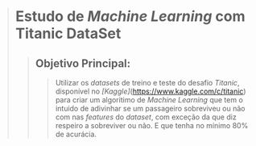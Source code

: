 > # Estudo de *Machine Learning* com Titanic DataSet
>> ## Objetivo Principal:
>>> Utilizar os *datasets* de treino e teste do desafio *Titanic*, disponível no *[Kaggle]*(https://www.kaggle.com/c/titanic)
>>> para criar um algoritimo de *Machine Learning* que tem o intuido de adivinhar se um passageiro
>>> sobreviveu ou não com nas *features* do *dataset*, com exceção da que diz respeiro a sobreviver ou não.
>>> E que tenha no mínimo 80% de acurácia.

  
